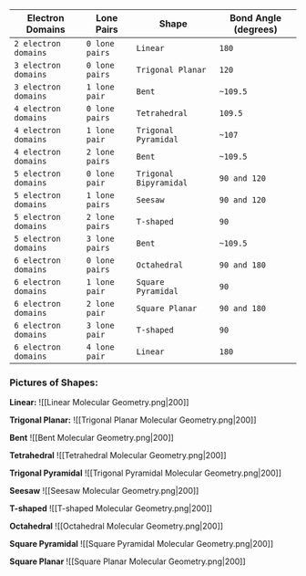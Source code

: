 | **Electron Domains** | **Lone Pairs** | **Shape** | **Bond Angle (degrees)** |
| -------- | ------- | ------ | ----- |
| `2 electron domains` | `0 lone pairs` | `Linear` | `180`
| `3 electron domains` | `0 lone pairs` | `Trigonal Planar` | `120`|
| `3 electron domains` | `1 lone pair` | `Bent` | `~109.5` |
| `4 electron domains` | `0 lone pairs` | `Tetrahedral` | `109.5` |
| `4 electron domains` | `1 lone pair` |  `Trigonal Pyramidal` | `~107`|
| `4 electron domains` | `2 lone pairs` | `Bent` | `~109.5` |
| `5 electron domains` | `0 lone pair` | `Trigonal Bipyramidal` | `90 and 120`|
| `5 electron domains` | `1 lone pairs` | `Seesaw` | `90 and 120`|
| `5 electron domains` | `2 lone pairs` | `T-shaped` | `90` |
| `5 electron domains` | `3 lone pairs` | `Bent` | `~109.5` |
| `6 electron domains` | `0 lone pairs` | `Octahedral` | `90 and 180` |
| `6 electron domains` | `1 lone pair` | `Square Pyramidal` | `90` |
| `6 electron domains` | `2 lone pair` | `Square Planar` | `90 and 180` |
| `6 electron domains` | `3 lone pair` | `T-shaped` | `90` |
| `6 electron domains` | `4 lone pair` | `Linear` | `180`|

### Pictures of Shapes: 

**Linear:** 
![[Linear Molecular Geometry.png|200]]

**Trigonal Planar:** 
![[Trigonal Planar Molecular Geometry.png|200]]

**Bent**
![[Bent Molecular Geometry.png|200]]

**Tetrahedral**
![[Tetrahedral Molecular Geometry.png|200]]

**Trigonal Pyramidal**
![[Trigonal Pyramidal Molecular Geometry.png|200]]

**Seesaw**
![[Seesaw Molecular Geometry.png|200]]

**T-shaped**
![[T-shaped Molecular Geometry.png|200]]

**Octahedral**
![[Octahedral Molecular Geometry.png|200]]

**Square Pyramidal**
![[Square Pyramidal Molecular Geometry.png|200]]

**Square Planar**
![[Square Planar Molecular Geometry.png|200]]
